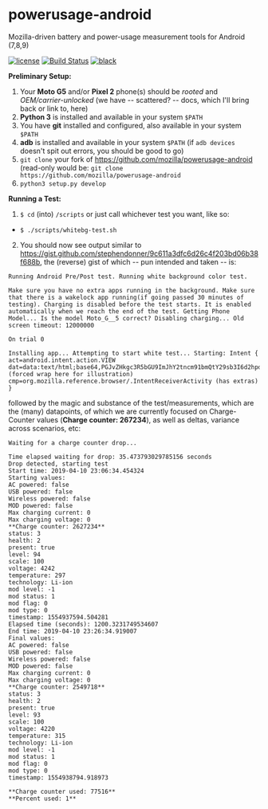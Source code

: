 # powerusage-android
Mozilla-driven battery and power-usage measurement tools for Android (7,8,9)



[![license](https://img.shields.io/badge/license-MPL%202.0-blue.svg)](https://github.com/mozilla/powerusage-android/blob/master/LICENSE.txt)
[![Build Status](https://travis-ci.org/mozilla/powerusage-android.svg?branch=master)](https://travis-ci.org/mozilla/powerusage-android)
[![black](https://img.shields.io/badge/code%20style-black-000000.svg)](https://github.com/ambv/black)

**Preliminary Setup:**
1. Your **Moto G5** and/or **Pixel 2** phone(s) should be *rooted* and *OEM/carrier-unlocked* (we have -- scattered? -- docs, which I'll bring back or link to, here)
2. **Python 3** is installed and available in your system ```$PATH```
3. You have **git** installed and configured, also available in your system ```$PATH```
4. **adb** is installed and available in your system ```$PATH``` (if ```adb devices``` doesn't spit out errors, you should be good to go)
5. ```git clone``` your fork of https://github.com/mozilla/powerusage-android (read-only would be: ```git clone https://github.com/mozilla/powerusage-android```
6. ```python3 setup.py develop```

**Running a Test:**
1. ```$ cd``` (into) ```/scripts``` or just call whichever test you want, like so:
  * ```$ ./scripts/whitebg-test.sh``` 
2. You should now see output similar to https://gist.github.com/stephendonner/9c611a3dfc6d26c4f203bd06b38f688b, the (reverse) gist of which -- pun intended and taken -- is:

```
Running Android Pre/Post test. Running white background color test.

Make sure you have no extra apps running in the background. Make sure that there is a wakelock app running(if going passed 30 minutes of testing). Charging is disabled before the test starts. It is enabled automatically when we reach the end of the test. Getting Phone Model... Is the model Moto_G__5 correct? Disabling charging... Old screen timeout: 12000000

On trial 0

Installing app... Attempting to start white test... Starting: Intent { act=android.intent.action.VIEW dat=data:text/html;base64,PGJvZHkgc3R5bGU9ImJhY2tncm91bmQtY29sb3I6d2hpdGUiPjwvYm9keT4= (forced wrap here for illustration)
cmp=org.mozilla.reference.browser/.IntentReceiverActivity (has extras) }
```

followed by the magic and substance of the test/measurements, which are the (many) datapoints, of which we are currently focused on Charge-Counter values (**Charge counter: 267234**), as well as deltas, variance across scenarios, etc:

```
Waiting for a charge counter drop...

Time elapsed waiting for drop: 35.473793029785156 seconds
Drop detected, starting test
Start time: 2019-04-10 23:06:34.454324
Starting values:
AC powered: false
USB powered: false
Wireless powered: false
MOD powered: false
Max charging current: 0
Max charging voltage: 0
**Charge counter: 2627234**
status: 3
health: 2
present: true
level: 94
scale: 100
voltage: 4242
temperature: 297
technology: Li-ion
mod level: -1
mod status: 1
mod flag: 0
mod type: 0
timestamp: 1554937594.504281
Elapsed time (seconds): 1200.3231749534607
End time: 2019-04-10 23:26:34.919007
Final values:
AC powered: false
USB powered: false
Wireless powered: false
MOD powered: false
Max charging current: 0
Max charging voltage: 0
**Charge counter: 2549718**
status: 3
health: 2
present: true
level: 93
scale: 100
voltage: 4220
temperature: 315
technology: Li-ion
mod level: -1
mod status: 1
mod flag: 0
mod type: 0
timestamp: 1554938794.918973

**Charge counter used: 77516**
**Percent used: 1**
```
